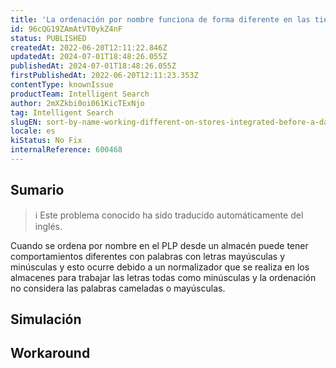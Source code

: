 ```yaml
---
title: 'La ordenación por nombre funciona de forma diferente en las tiendas integradas antes de una fecha'
id: 96cQG19ZAmAtVT0ykZ4nF
status: PUBLISHED
createdAt: 2022-06-20T12:11:22.846Z
updatedAt: 2024-07-01T18:48:26.055Z
publishedAt: 2024-07-01T18:48:26.055Z
firstPublishedAt: 2022-06-20T12:11:23.353Z
contentType: knownIssue
productTeam: Intelligent Search
author: 2mXZkbi0oi061KicTExNjo
tag: Intelligent Search
slugEN: sort-by-name-working-different-on-stores-integrated-before-a-date
locale: es
kiStatus: No Fix
internalReference: 600468
---
```


## Sumario

>ℹ️ Este problema conocido ha sido traducido automáticamente del inglés.


Cuando se ordena por nombre en el PLP desde un almacén puede tener comportamientos diferentes con palabras con letras mayúsculas y minúsculas y esto ocurre debido a un normalizador que se realiza en los almacenes para trabajar las letras todas como minúsculas y la ordenación no considera las palabras cameladas o mayúsculas.



## Simulación



## Workaround



